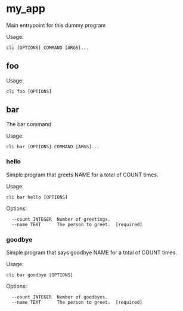 # my_app

Main entrypoint for this dummy program

Usage:

```
cli [OPTIONS] COMMAND [ARGS]...
```
## foo

Usage:

```
cli foo [OPTIONS]
```

## bar

The bar command

Usage:

```
cli bar [OPTIONS] COMMAND [ARGS]...
```

### hello

Simple program that greets NAME for a total of COUNT times.

Usage:

```
cli bar hello [OPTIONS]
```

Options:

```
  --count INTEGER  Number of greetings.
  --name TEXT      The person to greet.  [required]
```

### goodbye

Simple program that says goodbye NAME for a total of COUNT times.

Usage:

```
cli bar goodbye [OPTIONS]
```

Options:

```
  --count INTEGER  Number of goodbyes.
  --name TEXT      The person to greet.  [required]
```


